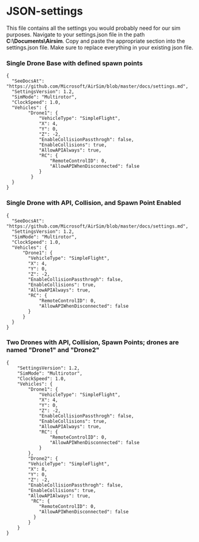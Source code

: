 # JSON-settings

This file contains all the settings you would probably need for our sim purposes.
Navigate to your settings.json file in the path **C:\Documents\Airsim**. Copy and paste the appropriate section into the settings.json file. Make sure to replace everything in your existing json file. 

### Single Drone Base with defined spawn points

    {
      "SeeDocsAt": "https://github.com/Microsoft/AirSim/blob/master/docs/settings.md",
      "SettingsVersion": 1.2,
      "SimMode": "Multirotor",
      "ClockSpeed": 1.0,
      "Vehicles": {
            "Drone1": {
                "VehicleType": "SimpleFlight",
                "X": 4,
                "Y": 0,
                "Z": -2,
                "EnableCollisionPassthrogh": false,
                "EnableCollisions": true,
                "AllowAPIAlways": true,
                "RC": {
                    "RemoteControlID": 0,
                    "AllowAPIWhenDisconnected": false
                }
             }
      }
    }

### Single Drone with API, Collision, and Spawn Point Enabled

    {
      "SeeDocsAt": "https://github.com/Microsoft/AirSim/blob/master/docs/settings.md",
      "SettingsVersion": 1.2,
      "SimMode": "Multirotor",
      "ClockSpeed": 1.0,
      "Vehicles": {
          "Drone1": {
            "VehicleType": "SimpleFlight",
            "X": 4,
            "Y": 0,
            "Z": -2,
            "EnableCollisionPassthrogh": false,
            "EnableCollisions": true,
            "AllowAPIAlways": true,
            "RC": {
                "RemoteControlID": 0,
                "AllowAPIWhenDisconnected": false
            }
          }
      }
    }


### Two Drones with API, Collision, Spawn Points; drones are named "Drone1" and "Drone2"

    {
        "SettingsVersion": 1.2,
        "SimMode": "Multirotor",
        "ClockSpeed": 1.0,
        "Vehicles": {
            "Drone1": {
                "VehicleType": "SimpleFlight",
                "X": 4,
                "Y": 0,
                "Z": -2,
                "EnableCollisionPassthrogh": false,
                "EnableCollisions": true,
                "AllowAPIAlways": true,
                "RC": {
                    "RemoteControlID": 0,
                    "AllowAPIWhenDisconnected": false
                }
            },
            "Drone2": {
            "VehicleType": "SimpleFlight",
            "X": 8,
            "Y": 0,
            "Z": -2,
            "EnableCollisionPassthrogh": false,
            "EnableCollisions": true,
            "AllowAPIAlways": true,
             "RC": {
                "RemoteControlID": 0,
                "AllowAPIWhenDisconnected": false
              }
            }
        }
    }
